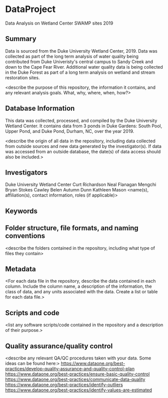 # DataProject
Data Analysis on Wetland Center SWAMP sites 2019

## Summary
Data is sourced from the Duke University Wetland Center, 2019. Data was collected as part of the long term analysis of water quality being contributed from Duke Univeristy's central campus to Sandy Creek and down to the Cape Fear River. Additional water quality data is being collected in the Duke Forest as part of a long term analysis on wetland and stream restoration sites.


<describe the purpose of this repository, the information it contains, and any relevant analysis goals. What, why, where, when, how?>

## Database Information
This data was collected, processed, and compiled by the Duke University Wetland Center. It contains data from 3 ponds in Duke Gardens: South Pool, Upper Pond, and Duke Pond, Durham, NC, over the year 2019.

<describe the origin of all data in the repository, including data collected from outside sources and new data generated by the investigator(s). If data was accessed from an outside database, the date(s) of data access should also be included.>

## Investigators
Duke University Wetland Center
Curt Richardson
Neal Flanagan
Mengchi 
Bryan Stokes Cawley
Belen
Autumn Dunn
Kathleen Mason
<name(s), affiliation(s), contact information, roles (if applicable)>

## Keywords

<add relevant keywords here>
<geolocations, or specific words to field of study>


## Folder structure, file formats, and naming conventions 

<describe the folders contained in the repository, including what type of files they contain>

<describe the formats of files for the various purposes contained in the repository>

<describe your file naming conventions>

## Metadata

<For each data file in the repository, describe the data contained in each column. Include the column name, a description of the information, the class of data, and any units associated with the data. Create a list or table for each data file.> 

## Scripts and code

<list any software scripts/code contained in the repository and a description of their purpose.>

## Quality assurance/quality control

<describe any relevant QA/QC procedures taken with your data. Some ideas can be found here:>
<https://www.dataone.org/best-practices/develop-quality-assurance-and-quality-control-plan>
<https://www.dataone.org/best-practices/ensure-basic-quality-control>
<https://www.dataone.org/best-practices/communicate-data-quality>
<https://www.dataone.org/best-practices/identify-outliers>
<https://www.dataone.org/best-practices/identify-values-are-estimated>